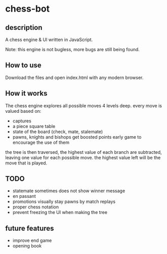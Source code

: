 # chess-bot

## description
A chess engine & UI written in JavaScript.

Note: this engine is not bugless, more bugs are still being found.

## How to use
Download the files and open index.html with any modern browser.

## How it works
The chess engine explores all possible moves 4 levels deep. 
every move is valued based on:
- captures
- a piece square table
- state of the board (check, mate, stalemate)
- pawns, knights and bishops get boosted points early game to encourage the use of them

the tree is then traversed, the highest value of each branch are subtracted, leaving one value for each possible move.
the highest value left will be the move that is played.

## TODO
- statemate sometimes does not show winner message
- en passant
- promotions visually stay pawns by match replays
- proper chess notation
- prevent freezing the UI when making the tree

## future features
- improve end game
- opening book
